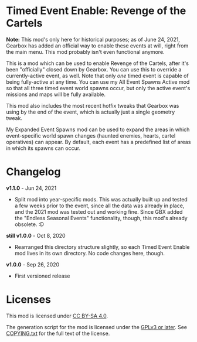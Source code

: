 Timed Event Enable: Revenge of the Cartels
==========================================

**Note:** This mod's only here for historical purposes; as of June 24, 2021,
Gearbox has added an official way to enable these events at will, right from
the main menu.  This mod probably isn't even functional anymore.

This is a mod which can be used to enable Revenge of the Cartels, after it's been
"officially" closed down by Gearbox.  You can use this to override a
currently-active event, as well.  Note that only *one* timed event is capable of
being fully-active at any time.  You can use my All Event Spawns Active mod so that
all three timed event world spawns occur, but only the active event's missions
and maps will be fully available.

This mod also includes the most recent hotfix tweaks that Gearbox was using by the
end of the event, which is actually just a single geometry tweak.

My Expanded Event Spawns mod can be used to expand the areas in which event-specific
world spawn changes (haunted enemies, hearts, cartel operatives) can appear.  By
default, each event has a predefined list of areas in which its spawns can occur.

Changelog
=========

**v1.1.0** - Jun 24, 2021
 * Split mod into year-specific mods.  This was actually built up and tested
   a few weeks prior to the event, since all the data was already in place,
   and the 2021 mod was tested out and working fine.  Since GBX added the
   "Endless Seasonal Events" functionality, though, this mod's already obsolete. :D

**still v1.0.0** - Oct 8, 2020
 * Rearranged this directory structure slightly, so each Timed Event Enable
   mod lives in its own directory.  No code changes here, though.

**v1.0.0** - Sep 26, 2020
 * First versioned release
 
Licenses
========

This mod is licensed under [CC BY-SA 4.0](https://creativecommons.org/licenses/by-sa/4.0/).

The generation script for the mod is licensed under the
[GPLv3 or later](https://www.gnu.org/licenses/quick-guide-gplv3.html).
See [COPYING.txt](../../COPYING.txt) for the full text of the license.


